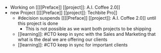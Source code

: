 - Working on [[[[Preface]] [[project]]: A.I. Coffee 2.0]]
- new Project [[[[Preface]] [[project]]: Techbite Pro]]
    - #decision suspends [[[[Preface]] [[project]]: A.I. Coffee 2.0]] until this project is done
        - This is not possible as we want both projects to be shipping
    - [[learning]]: #CTO keep in sync with the Sales and Marketing that what is the deal we are offering our clients
    - [[learning]]: #CTO keep in sync for important clients
